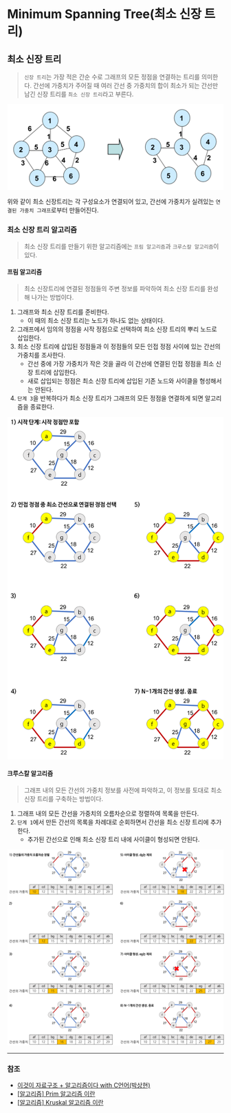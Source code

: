 # Minimum Spanning Tree(최소 신장 트리)

## 최소 신장 트리
> `신장 트리`는 가장 적은 간순 수로 그래프의 모든 정점을 연결하는 트리를 의미한다. 간선에 가중치가 주어질 때 여러 간선 중 가중치의 합이 최소가 되는 간선만 남긴 신장 트리를 `최소 신장 트리`라고 부른다.

![Minimum_Spanning_Tree_1.png](image%2FMinimum_Spanning_Tree%2FMinimum_Spanning_Tree_1.png)

위와 같이 최소 신장트리는 각 구성요소가 연결되어 있고, 간선에 가중치가 실려있는 `연결된 가중치 그래프`로부터 만들어진다.

### 최소 신장 트리 알고리즘
> 최소 신장 트리를 만들기 위한 알고리즘에는 `프림 알고리즘`과 `크루스칼 알고리즘`이 있다.

#### 프림 알고리즘
> 최소 신장트리에 연결된 정점들의 주변 정보를 파악하여 최소 신장 트리를 완성해 나가는 방법이다.
1. 그래프와 최소 신장 트리를 준비한다. 
   * 이 때의 최소 신장 트리는 노드가 하나도 없는 상태이다.
2. 그래프에서 임의의 정점을 시작 정점으로 선택하여 최소 신장 트리의 뿌리 노드로 삽입한다.
3. 최소 신장 트리에 삽입된 정점들과 이 정점들의 모든 인접 정점 사이에 있는 간선의 가중치를 조사한다.
   * 간선 중에 가장 가중치가 작은 것을 골라 이 간선에 연결된 인접 정점을 최소 신장 트리에 삽입한다.
   * 새로 삽입되는 정점은 최소 신장 트리에 삽입된 기존 노드와 사이클을 형성해서는 안된다.
4. `단계 3`을 반복하다가 최소 신장 트리가 그래프의 모든 정점을 연결하게 되면 알고리즘을 종료한다.

![Minimum_Spanning_Tree_2.png](image%2FMinimum_Spanning_Tree%2FMinimum_Spanning_Tree_2.png)

#### 크루스칼 알고리즘
> 그래프 내의 모든 간선의 가중치 정보를 사전에 파악하고, 이 정보를 토대로 최소 신장 트리를 구축하는 방법이다.
1. 그래프 내의 모든 간선을 가중치의 오름차순으로 정렬하여 목록을 만든다.
2. `단계 1`에서 만든 간선의 목록을 차례대로 순회하면서 간선을 최소 신장 트리에 추가한다.
   * 추가된 간선으로 인해 최소 신장 트리 내에 사이클이 형성되면 안된다.

![Minimum_Spanning_Tree_3.png](image%2FMinimum_Spanning_Tree%2FMinimum_Spanning_Tree_3.png)

---
### 참조
* [이것이 자료구조 + 알고리즘이다 with C언어(박상현)](http://www.yes24.com/Product/Goods/111362116)
* [[알고리즘] Prim 알고리즘 이란](https://gmlwjd9405.github.io/2018/08/30/algorithm-prim-mst.html)
* [[알고리즘] Kruskal 알고리즘 이란](https://gmlwjd9405.github.io/2018/08/29/algorithm-kruskal-mst.html)